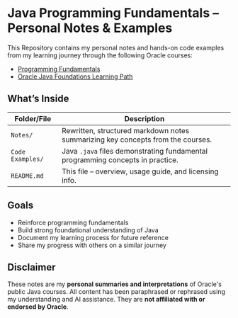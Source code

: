 # Java Programming Fundamentals – Personal Notes & Examples

This Repository contains my personal notes and hands-on code examples from my learning journey through the following Oracle courses:

- [Programming Fundamentals](https://mylearn.oracle.com/ou/course/programming-fundamentals/124080/)
- [Oracle Java Foundations Learning Path](https://mylearn.oracle.com/ou/learning-path/oracle-java-foundations/79726)

## What’s Inside

| Folder/File           | Description                                                                 |
|-----------------------|-----------------------------------------------------------------------------|
| `Notes/`              | Rewritten, structured markdown notes summarizing key concepts from the courses. |
| `Code Examples/`      | Java `.java` files demonstrating fundamental programming concepts in practice. |
| `README.md`           | This file – overview, usage guide, and licensing info.                       |

## Goals
- Reinforce programming fundamentals
- Build strong foundational understanding of Java
- Document my learning process for future reference
- Share my progress with others on a similar journey

## Disclaimer
These notes are my **personal summaries and interpretations** of Oracle's public Java courses. All content has been paraphrased or rephrased using my understanding and AI assistance. They are **not affiliated with or endorsed by Oracle**.
